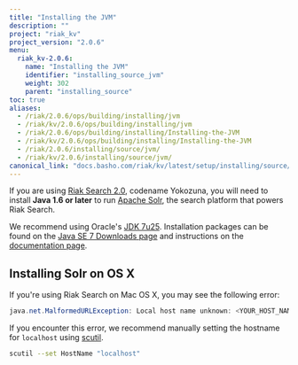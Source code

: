 ```yaml
---
title: "Installing the JVM"
description: ""
project: "riak_kv"
project_version: "2.0.6"
menu:
  riak_kv-2.0.6:
    name: "Installing the JVM"
    identifier: "installing_source_jvm"
    weight: 302
    parent: "installing_source"
toc: true
aliases:
  - /riak/2.0.6/ops/building/installing/jvm
  - /riak/kv/2.0.6/ops/building/installing/jvm
  - /riak/2.0.6/ops/building/installing/Installing-the-JVM
  - /riak/kv/2.0.6/ops/building/installing/Installing-the-JVM
  - /riak/2.0.6/installing/source/jvm/
  - /riak/kv/2.0.6/installing/source/jvm/
canonical_link: "docs.basho.com/riak/kv/latest/setup/installing/source/jvm"
---
```


[usage search]: /riak/kv/2.0.6/developing/usage/search

If you are using [Riak Search 2.0][usage search], codename Yokozuna,
you will need to install **Java 1.6 or later** to run [Apache
Solr](https://lucene.apache.org/solr/), the search platform that powers
Riak Search.

We recommend using Oracle's [JDK
7u25](http://www.oracle.com/technetwork/java/javase/7u25-relnotes-1955741.html).
Installation packages can be found on the [Java SE 7 Downloads
page](http://www.oracle.com/technetwork/java/javase/downloads/java-archive-downloads-javase7-521261.html#jdk-7u25-oth-JPR)
and instructions on the [documentation
page](http://www.oracle.com/technetwork/java/javase/documentation/index.html).

## Installing Solr on OS X

If you're using Riak Search on Mac OS X, you may see the following
error:

```java
java.net.MalformedURLException: Local host name unknown: <YOUR_HOST_NAME>
```

If you encounter this error, we recommend manually setting the hostname
for `localhost` using
[scutil](https://developer.apple.com/library/mac/documentation/Darwin/Reference/ManPages/man8/scutil.8.html).

```bash
scutil --set HostName "localhost"
```
